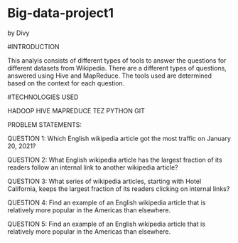 # Big-data-project1

by Divy

#INTRODUCTION

This analyis consists of different types of tools to answer the questions  for different datasets from Wikipedia. 
There are a different types of  questions, answered using Hive and MapReduce. 
The tools used are determined based on the context for each question. 

#TECHNOLOGIES USED

HADOOP
HIVE
MAPREDUCE
TEZ
PYTHON
GIT

PROBLEM STATEMENTS:

QUESTION 1:
Which English wikipedia article got the most traffic on January 20, 2021?


QUESTION 2:
What English wikipedia article has the largest fraction of its readers follow an internal link to another wikipedia article?

QUESTION 3:
What series of wikipedia articles, starting with Hotel California, keeps the largest fraction of its readers clicking on internal links? 

QUESTION 4:
Find an example of an English wikipedia article that is relatively more popular in the Americas than elsewhere.

QUESTION 5:
Find an example of an English wikipedia article that is relatively more popular in the Americas than elsewhere.







